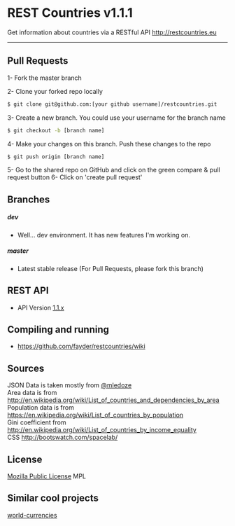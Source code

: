 REST Countries v1.1.1
=====================

Get information about countries via a RESTful API http://restcountries.eu

----------

Pull Requests
---------
1- Fork the master branch

2- Clone your forked repo locally
```sh
$ git clone git@github.com:[your github username]/restcountries.git
```
3- Create a new branch. You could use your username for the branch name
```sh
$ git checkout -b [branch name]
```
4- Make your changes on this branch. Push these changes to the repo 
```sh 
$ git push origin [branch name]
```
5- Go to the shared repo on GitHub and click on the green compare & pull request button
6- Click on 'create pull request'

Branches
---------
##### dev
* Well... dev environment. It has new features I'm working on. 

##### master
* Latest stable release (For Pull Requests, please fork this branch)

REST API
---------
* API Version [1.1.x]

Compiling and running
---------
* https://github.com/fayder/restcountries/wiki

Sources
---------
JSON Data is taken mostly from [@mledoze] <br />
Area data is from http://en.wikipedia.org/wiki/List_of_countries_and_dependencies_by_area <br />
Population data is from https://en.wikipedia.org/wiki/List_of_countries_by_population <br />
Gini coefficient from http://en.wikipedia.org/wiki/List_of_countries_by_income_equality <br />
CSS http://bootswatch.com/spacelab/

License
---------
[Mozilla Public License] MPL

Similar cool projects
---------------
[world-currencies]

[@mledoze]: https://github.com/mledoze/countries
[1.1.x]: https://github.com/fayder/restcountries/wiki/API-1.1.x
[0.10.x]: https://github.com/fayder/restcountries/wiki/API-0.10
[Mozilla Public License]: http://www.mozilla.org/MPL/
[Tinatapi]: http://api.tinata.co.uk/
[world-currencies]: https://github.com/wiredmax/world-currencies
